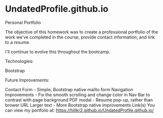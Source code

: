 # UndatedProfile.github.io

Personal Portfolio

The objective of this homework was to create a professional portfolio of the work we've completed in the course, provide contact information, and link to a resume.

I'll continue to evolve this throughout the bootcamp.

Technologies:

Bootstrap

Future Improvements:

Contact Form - Simple, Bootstrap native mailto form
Navigation Improvements - Fix the smooth scrolling and change color in Nav Bar to contrast with page background
PDF modal - Resume pop-up, rather than brower URL
Larger text - More Bootstrap native improvements
Link(s)
You can view my portfolio at: https://hillkr2.github.io/UndatedProfile.github.io/
